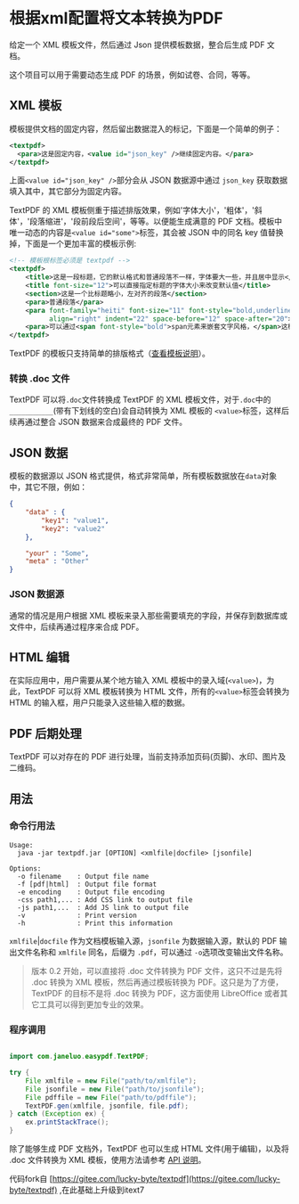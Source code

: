 # 根据xml配置将文本转换为PDF

给定一个 XML 模板文件，然后通过 Json 提供模板数据，整合后生成 PDF 文档。

这个项目可以用于需要动态生成 PDF 的场景，例如试卷、合同，等等。

## XML 模板

模板提供文档的固定内容，然后留出数据混入的标记，下面是一个简单的例子：

```xml
<textpdf>
  <para>这是固定内容，<value id="json_key" />继续固定内容。</para>
</textpdf>
```

上面`<value id="json_key" />`部分会从 JSON 数据源中通过 `json_key` 获取数据填入其中，其它部分为固定内容。

TextPDF 的 XML 模板侧重于描述排版效果，例如'字体大小'，'粗体'，'斜体'，'段落缩进'，'段前段后空间'，等等。以便能生成满意的 PDF 文档。模板中唯一动态的内容是`<value id="some">`标签，其会被 JSON 中的同名 key 值替换掉，下面是一个更加丰富的模板示例:

```xml
<!-- 模板根标签必须是 textpdf -->
<textpdf>
    <title>这是一段标题，它的默认格式和普通段落不一样，字体要大一些，并且居中显示</title>
    <title font-size="12">可以直接指定标题的字体大小来改变默认值</title>
    <section>这是一个比标题略小，左对齐的段落</section>
    <para>普通段落</para>
    <para font-family="heiti" font-size="11" font-style="bold,underline,italic"
          align="right" indent="22" space-before="12" space-after="20">这个段落定义了许多格式</para>
    <para>可以通过<span font-style="bold">span元素来嵌套文字风格，</span>这样可以在一个段落中出现多种风格。</para>
</textpdf>
```
TextPDF 的模板只支持简单的排版格式（[查看模板说明](./doc/Template.md)）。

### 转换 .doc 文件

TextPDF 可以将`.doc`文件转换成 TextPDF 的 XML 模板文件，对于`.doc`中的`___________`(带有下划线的空白)会自动转换为 XML 模板的 `<value>`标签，这样后续再通过整合 JSON 数据来合成最终的 PDF 文件。

## JSON 数据

模板的数据源以 JSON 格式提供，格式非常简单，所有模板数据放在`data`对象中，其它不限，例如：

```json
{
    "data" : {
        "key1": "value1",
        "key2": "value2"
    },

    "your" : "Some",
    "meta" : "Other"
}
```

### JSON 数据源

通常的情况是用户根据 XML 模板来录入那些需要填充的字段，并保存到数据库或文件中，后续再通过程序来合成 PDF。

## HTML 编辑

在实际应用中，用户需要从某个地方输入 XML 模板中的录入域(`<value>`)，为此，TextPDF 可以将 XML 模板转换为 HTML 文件，所有的`<value>`标签会转换为 HTML 的输入框，用户只能录入这些输入框的数据。

## PDF 后期处理

TextPDF 可以对存在的 PDF 进行处理，当前支持添加页码(页脚)、水印、图片及二维码。

## 用法

### 命令行用法

```
Usage:
  java -jar textpdf.jar [OPTION] <xmlfile|docfile> [jsonfile]

Options:
  -o filename    : Output file name
  -f [pdf|html]  : Output file format
  -e encoding    : Output file encoding
  -css path1,... : Add CSS link to output file
  -js path1,...  : Add JS link to output file
  -v             : Print version
  -h             : Print this information
```

`xmlfile`|`docfile` 作为文档模板输入源，`jsonfile` 为数据输入源，默认的 PDF 输出文件名称和 `xmlfile` 同名，后缀为 `.pdf`，可以通过 `-o`选项改变输出文件名称。

> 版本 0.2 开始，可以直接将 .doc 文件转换为 PDF 文件，这只不过是先将 .doc 转换为 XML 模板，然后再通过模板转换为 PDF。这只是为了方便，TextPDF 的目标不是将 .doc 转换为 PDF，这方面使用 LibreOffice 或者其它工具可以得到更加专业的效果。

### 程序调用

```java

import com.janeluo.easypdf.TextPDF;

try {
    File xmlfile = new File("path/to/xmlfile");
    File jsonfile = new File("path/to/jsonfile");
    File pdffile = new File("path/to/pdffile");
    TextPDF.gen(xmlfile, jsonfile, file.pdf);
} catch (Exception ex) {
    ex.printStackTrace();
}

```

除了能够生成 PDF 文档外，TextPDF 也可以生成 HTML 文件(用于编辑)，以及将 .doc 文件转换为 XML 模板，使用方法请参考 [API 说明](./doc/API.md)。

代码fork自 [https://gitee.com/lucky-byte/textpdf](https://gitee.com/lucky-byte/textpdf) ,在此基础上升级到itext7
